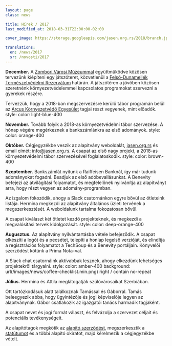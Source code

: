 ```yaml
---
layout: page
class: news

title: Hírek / 2017
last_modified_at: 2018-03-31T22:00:00-02:00

cover_image: https://storage.googleapis.com/jasen.org.rs/2018/branch.jpg

translations:
  en: /news/2017
  sr: /novosti/2017
---
```

**December.** A [Zombori Városi Múzeummal](http://gms.rs) együttműködve közösen
tervezünk kiépíteni egy játszóteret, közvetlenül a [Felső-Dunamellék
Természetvédelmi
Rezervátum](https://hu.wikipedia.org/wiki/Felső-Dunamellék_Természetvédelmi_Rezervátum)
határán. A játszótéren a jövőben közösen szeretnénk környezetvédelemmel
kapcsolatos programokat szervezni a gyerekek részére.

Tervezzük, hogy a 2018-ban megszervezésre kerülő tábor programán belül az
[Arcus Környezetvédő Egyesület](http://arcus.org.rs/hun/) tagjai részt
vegyenek, mint előadók.  style: color: light-blue-400

**November.** Tovább folyik a 2018-as környezetvédelmi tábor szervezése. A
hónap végére megérkeznek a bankszámlánkra az első adományok.  style: color:
orange-400

**Október.** Cégjegyzékbe veszik az alapítvány weboldalát,
[jasen.org.rs](https://jasen.org.rs/hu) és email címét:
[info@jasen.org.rs](mailto:info@jasen.org.rs). A csapat az első nagy projekt, a
2018-as környezetvédelmi tábor szervezésével foglalatoskodik.  style: color:
brown-400

**Szeptember.** Bankszámlát nyitunk a Raiffeisen Banknál, így már tudunk
adományokat fogadni.  Beadjuk az első adóbevallásunkat. A Benevity befejezi az
átvilágítási folyamatot, és megfelelőnek nyilvánítja az alapítványt arra, hogy
részt vegyen az adomány-programban.

Az izgalom fokozódik, ahogy a Slack csatornánkon egyre bővül az ötleteink
listája. Hermina megkezdi az alapítvány általános üzleti tervének a
megszerkesztését. A weboldalunk tartalma fokozatosan bővül.

A csapat kiválaszt két ötletet kezdő projekteknek, és megkezdi a megvalósítási
tervek kidolgozását.  style: color: deep-orange-400

**Augusztus.** Az alapítvány nyilvántartásba vétele befejeződik. A csapat
elkészíti a logót és a pecsétet, telepíti a honlap legelső verzióját, és
elindítja a regisztrációs folyamatot a TechSoup és a Benevity portáljain.
Könyvelői szerződést kötünk a Prima Nota-val.

A Slack chat csatornáink aktívabbak lesznek, ahogy elkezdünk lehetséges
projektekről tárgyalni.  style: color: amber-400 background:
url(/images/news/coffee-checklist.min.png) right / contain no-repeat

**Július.** Hermina és Attila meglátogatják szülővárosaikat Szerbiában.

Ott tartózkodásuk alatt találkoznak Tamással és Gáborral. Tamás beleegyezik
abba, hogy ügyintézője és jogi képviselője legyen az alapítványnak. Gábor
csatlakozik az igazgatói tanács harmadik tagjaként.

A csapat nevet és jogi formát választ, és felvázolja a szervezet céljait és
potenciális tevékenységeit.

Az alapítótagok megkötik az [alapító szerződést](/docs/ugovor-o-osnivanju.pdf),
megszerkesztik a [statútumot](/docs/statut.pdf) és a többi alapító okiratot,
majd kérelmezik a cégjegyzékbe vételt.
